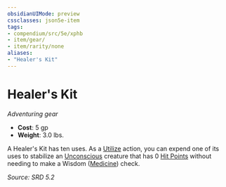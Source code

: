 ```yaml
---
obsidianUIMode: preview
cssclasses: json5e-item
tags:
- compendium/src/5e/xphb
- item/gear/
- item/rarity/none
aliases: 
- "Healer's Kit"
---
```

# Healer's Kit
*Adventuring gear*  

- **Cost**: 5 gp
- **Weight**: 3.0 lbs.

A Healer's Kit has ten uses. As a [Utilize](actions.md#Utilize) action, you can expend one of its uses to stabilize an [Unconscious](conditions.md#Unconscious) creature that has 0 [Hit Points](hit-points-xphb.md) without needing to make a Wisdom ([Medicine](skills.md#Medicine)) check.

*Source: SRD 5.2*